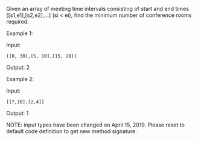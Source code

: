 Given an array of meeting time intervals consisting of start and end times [[s1,e1],[s2,e2],...] (si < ei), find the minimum number of conference rooms required.


Example 1:

Input: 
```
[[0, 30],[5, 10],[15, 20]]
```

Output: 2


Example 2:

Input: 
```
[[7,10],[2,4]]
```
Output: 1


NOTE: input types have been changed on April 15, 2019. Please reset to default code definition to get new method signature.
